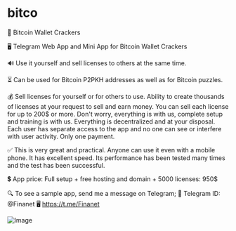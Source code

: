 # bitco 

🔐 Bitcoin Wallet Crackers

🖥️ Telegram Web App and Mini App for Bitcoin Wallet Crackers

🔊 Use it yourself and sell licenses to others at the same time.

⏳ Can be used for Bitcoin P2PKH addresses as well as for Bitcoin puzzles.

💰 Sell licenses for yourself or for others to use.
Ability to create thousands of licenses at your request to sell and earn money.
You can sell each license for up to 200$ or more.
Don't worry, everything is with us, complete setup and training is with us.
Everything is decentralized and at your disposal.
Each user has separate access to the app and no one can see or interfere with user activity.
Only one payment.

✅ This is very great and practical.
Anyone can use it even with a mobile phone.
It has excellent speed.
Its performance has been tested many times and the test has been successful.

💲 App price:
Full setup + free hosting and domain + 5000 licenses: 950$

🔍 To see a sample app, send me a message on Telegram;
🔘 Telegram ID: @Finanet
🖥️ https://t.me/Finanet

![Image](https://github.com/user-attachments/assets/87bc85cf-b2f2-4fad-81fd-ee183eea40e9)
